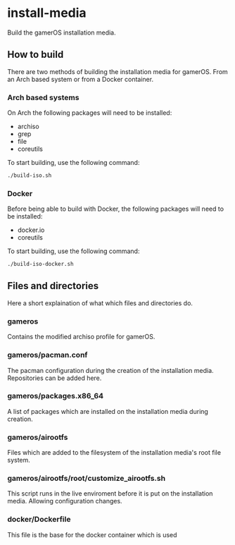 # install-media
Build the gamerOS installation media.

## How to build
There are two methods of building the installation media for gamerOS. From an Arch based system or from a Docker container.

### Arch based systems
On Arch the following packages will need to be installed:
- archiso
- grep
- file
- coreutils

To start building, use the following command:

```bash
./build-iso.sh
```

### Docker
Before being able to build with Docker, the following packages will need to be installed:
- docker.io
- coreutils

To start building, use the following command:

```bash
./build-iso-docker.sh
```

## Files and directories
Here a short explaination of what which files and directories do.

### gameros
Contains the modified archiso profile for gamerOS.

### gameros/pacman.conf
The pacman configuration during the creation of the installation media. Repositories can be added here.

### gameros/packages.x86_64
A list of packages which are installed on the installation media during creation.

### gameros/airootfs
Files which are added to the filesystem of the installation media's root file system.

### gameros/airootfs/root/customize_airootfs.sh
This script runs in the live enviroment before it is put on the installation media. Allowing configuration changes.

### docker/Dockerfile
This file is the base for the docker container which is used

